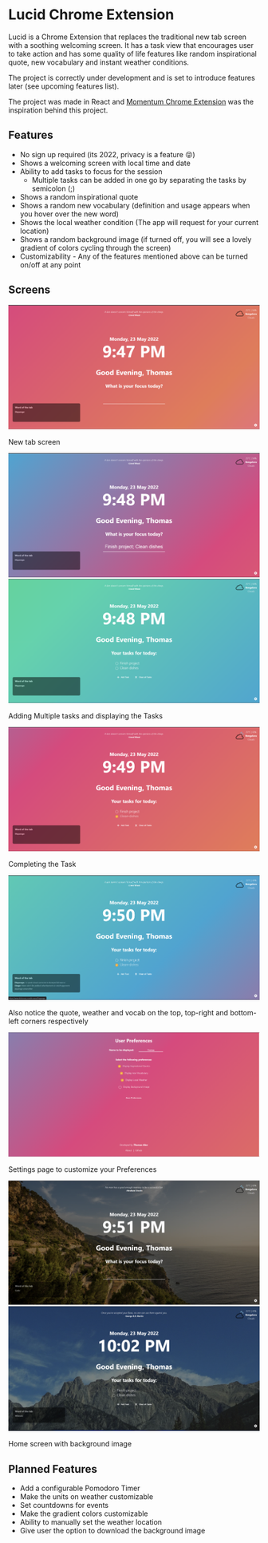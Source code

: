 <link href="src/stylesheets/markdown.css" rel="stylesheet">

# Lucid Chrome Extension

Lucid is a Chrome Extension that replaces the traditional new tab screen with a soothing welcoming screen. It has a task view that encourages user to take action and has some quality of life features like random inspirational quote, new vocabulary and instant weather conditions.

The project is correctly under development and is set to introduce features later (see upcoming features list).

The project was made in React and [Momentum Chrome Extension](https://chrome.google.com/webstore/detail/momentum/laookkfknpbbblfpciffpaejjkokdgca?hl=en) was the inspiration behind this project.

## Features

- No sign up required (its 2022, privacy is a feature 😝)
- Shows a welcoming screen with local time and date
- Ability to add tasks to focus for the session
    - Multiple tasks can be added in one go by separating the tasks by semicolon (;)
- Shows a random inspirational quote
- Shows a random new vocabulary (definition and usage appears when you hover over the new word)
- Shows the local weather condition (The app will request for your current location)
- Shows a random background image (if turned off, you will see a lovely gradient of colors cycling through the screen)
- Customizability - Any of the features mentioned above can be turned on/off at any point

## Screens

![Home Screen](/screens/homescreen.png)
<!-- {:.image--caption} -->
<p class="image-caption">New tab screen </p>

![Adding Tasks](/screens/adding_tasks.png)
![Displaying multiple tasks](/screens/listing_tasks.png)
<p class="image-caption">Adding Multiple tasks and displaying the Tasks</p>

![Completing the Task](/screens/completing_tasks.png)
<p class="image-caption">Completing the Task</p>

![Vocabulary feature on hover](/screens/vocab.png)
<p class="image-caption">Also notice the quote, weather and vocab on the top, top-right and bottom-left corners respectively</p>

![Settings Page](/screens/settings.png)
<p class="image-caption">Settings page to customize your Preferences</p>

![Home Screen with Background Image](/screens/homescreen_bg.png)
![Home Screen with Background Image and Tasks](/screens/listing_tasks_bg.png)
<p class="image-caption">Home screen with background image</p>

## Planned Features
- Add a configurable Pomodoro Timer
- Make the units on weather customizable
- Set countdowns for events
- Make the gradient colors customizable
- Ability to manually set the weather location
- Give user the option to download the background image